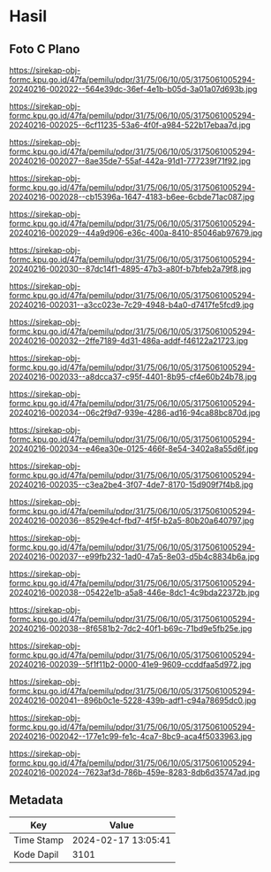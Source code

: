# Hasil

## Foto C Plano

https://sirekap-obj-formc.kpu.go.id/47fa/pemilu/pdpr/31/75/06/10/05/3175061005294-20240216-002022--564e39dc-36ef-4e1b-b05d-3a01a07d693b.jpg

https://sirekap-obj-formc.kpu.go.id/47fa/pemilu/pdpr/31/75/06/10/05/3175061005294-20240216-002025--6cf11235-53a6-4f0f-a984-522b17ebaa7d.jpg

https://sirekap-obj-formc.kpu.go.id/47fa/pemilu/pdpr/31/75/06/10/05/3175061005294-20240216-002027--8ae35de7-55af-442a-91d1-777239f71f92.jpg

https://sirekap-obj-formc.kpu.go.id/47fa/pemilu/pdpr/31/75/06/10/05/3175061005294-20240216-002028--cb15396a-1647-4183-b6ee-6cbde71ac087.jpg

https://sirekap-obj-formc.kpu.go.id/47fa/pemilu/pdpr/31/75/06/10/05/3175061005294-20240216-002029--44a9d906-e36c-400a-8410-85046ab97679.jpg

https://sirekap-obj-formc.kpu.go.id/47fa/pemilu/pdpr/31/75/06/10/05/3175061005294-20240216-002030--87dc14f1-4895-47b3-a80f-b7bfeb2a79f8.jpg

https://sirekap-obj-formc.kpu.go.id/47fa/pemilu/pdpr/31/75/06/10/05/3175061005294-20240216-002031--a3cc023e-7c29-4948-b4a0-d7417fe5fcd9.jpg

https://sirekap-obj-formc.kpu.go.id/47fa/pemilu/pdpr/31/75/06/10/05/3175061005294-20240216-002032--2ffe7189-4d31-486a-addf-f46122a21723.jpg

https://sirekap-obj-formc.kpu.go.id/47fa/pemilu/pdpr/31/75/06/10/05/3175061005294-20240216-002033--a8dcca37-c95f-4401-8b95-cf4e60b24b78.jpg

https://sirekap-obj-formc.kpu.go.id/47fa/pemilu/pdpr/31/75/06/10/05/3175061005294-20240216-002034--06c2f9d7-939e-4286-ad16-94ca88bc870d.jpg

https://sirekap-obj-formc.kpu.go.id/47fa/pemilu/pdpr/31/75/06/10/05/3175061005294-20240216-002034--e46ea30e-0125-466f-8e54-3402a8a55d6f.jpg

https://sirekap-obj-formc.kpu.go.id/47fa/pemilu/pdpr/31/75/06/10/05/3175061005294-20240216-002035--c3ea2be4-3f07-4de7-8170-15d909f7f4b8.jpg

https://sirekap-obj-formc.kpu.go.id/47fa/pemilu/pdpr/31/75/06/10/05/3175061005294-20240216-002036--8529e4cf-fbd7-4f5f-b2a5-80b20a640797.jpg

https://sirekap-obj-formc.kpu.go.id/47fa/pemilu/pdpr/31/75/06/10/05/3175061005294-20240216-002037--e99fb232-1ad0-47a5-8e03-d5b4c8834b6a.jpg

https://sirekap-obj-formc.kpu.go.id/47fa/pemilu/pdpr/31/75/06/10/05/3175061005294-20240216-002038--05422e1b-a5a8-446e-8dc1-4c9bda22372b.jpg

https://sirekap-obj-formc.kpu.go.id/47fa/pemilu/pdpr/31/75/06/10/05/3175061005294-20240216-002038--8f6581b2-7dc2-40f1-b69c-71bd9e5fb25e.jpg

https://sirekap-obj-formc.kpu.go.id/47fa/pemilu/pdpr/31/75/06/10/05/3175061005294-20240216-002039--5f1f11b2-0000-41e9-9609-ccddfaa5d972.jpg

https://sirekap-obj-formc.kpu.go.id/47fa/pemilu/pdpr/31/75/06/10/05/3175061005294-20240216-002041--896b0c1e-5228-439b-adf1-c94a78695dc0.jpg

https://sirekap-obj-formc.kpu.go.id/47fa/pemilu/pdpr/31/75/06/10/05/3175061005294-20240216-002042--177e1c99-fe1c-4ca7-8bc9-aca4f5033963.jpg

https://sirekap-obj-formc.kpu.go.id/47fa/pemilu/pdpr/31/75/06/10/05/3175061005294-20240216-002024--7623af3d-786b-459e-8283-8db6d35747ad.jpg


## Metadata

| Key        | Value               |
| ---------- | ------------------- |
| Time Stamp | 2024-02-17 13:05:41 |
| Kode Dapil | 3101                |



